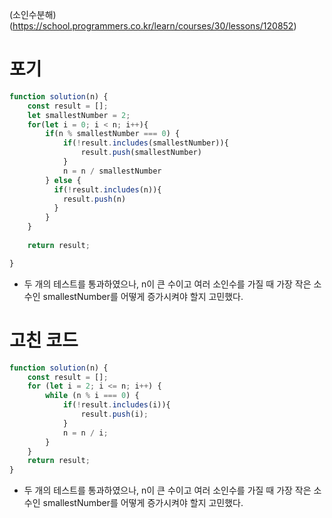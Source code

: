 (소인수분해)(https://school.programmers.co.kr/learn/courses/30/lessons/120852)
# 포기
```javascript
function solution(n) {
    const result = [];
    let smallestNumber = 2;
    for(let i = 0; i < n; i++){
        if(n % smallestNumber === 0) {
            if(!result.includes(smallestNumber)){
                result.push(smallestNumber)                
            }
            n = n / smallestNumber
        } else {
          if(!result.includes(n)){
            result.push(n)
          }
        }
    }
    
    return result;

}
```
- 두 개의 테스트를 통과하였으나, n이 큰 수이고 여러 소인수를 가질 때 가장 작은 소수인 smallestNumber를 어떻게 증가시켜야 할지 고민했다.

# 고친 코드
```javascript
function solution(n) {
    const result = [];
    for (let i = 2; i <= n; i++) {
        while (n % i === 0) {
            if(!result.includes(i)){
                result.push(i);
            }
            n = n / i;
        }
    }
    return result;
}
```
- 두 개의 테스트를 통과하였으나, n이 큰 수이고 여러 소인수를 가질 때 가장 작은 소수인 smallestNumber를 어떻게 증가시켜야 할지 고민했다.